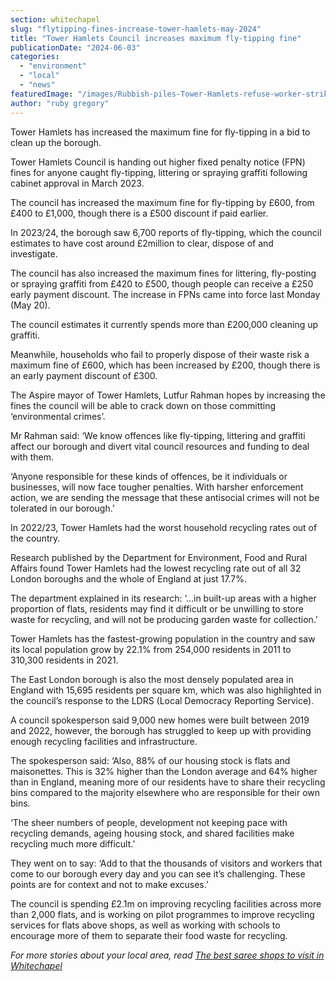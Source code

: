 ```yaml
---
section: whitechapel
slug: "flytipping-fines-increase-tower-hamlets-may-2024"
title: "Tower Hamlets Council increases maximum fly-tipping fine"
publicationDate: "2024-06-03"
categories: 
  - "environment"
  - "local"
  - "news"
featuredImage: "/images/Rubbish-piles-Tower-Hamlets-refuse-worker-strikes-2023-1.jpg"
author: "ruby gregory"
---
```


Tower Hamlets has increased the maximum fine for fly-tipping in a bid to clean up the borough.

Tower Hamlets Council is handing out higher fixed penalty notice (FPN) fines for anyone caught fly-tipping, littering or spraying graffiti following cabinet approval in March 2023. 

The council has increased the maximum fine for fly-tipping by £600, from £400 to £1,000, though there is a £500 discount if paid earlier.

In 2023/24, the borough saw 6,700 reports of fly-tipping, which the council estimates to have cost around £2million to clear, dispose of and investigate. 

The council has also increased the maximum fines for littering, fly-posting or spraying graffiti from £420 to £500, though people can receive a £250 early payment discount. The increase in FPNs came into force last Monday (May 20).

The council estimates it currently spends more than £200,000 cleaning up graffiti.

Meanwhile, households who fail to properly dispose of their waste risk a maximum fine of £600, which has been increased by £200, though there is an early payment discount of £300.

The Aspire mayor of Tower Hamlets, Lutfur Rahman hopes by increasing the fines the council will be able to crack down on those committing ‘environmental crimes’.

Mr Rahman said: ‘We know offences like fly-tipping, littering and graffiti affect our borough and divert vital council resources and funding to deal with them.

‘Anyone responsible for these kinds of offences, be it individuals or businesses, will now face tougher penalties. With harsher enforcement action, we are sending the message that these antisocial crimes will not be tolerated in our borough.’

In 2022/23, Tower Hamlets had the worst household recycling rates out of the country.

Research published by the Department for Environment, Food and Rural Affairs found Tower Hamlets had the lowest recycling rate out of all 32 London boroughs and the whole of England at just 17.7%.

The department explained in its research: ‘…in built-up areas with a higher proportion of flats, residents may find it difficult or be unwilling to store waste for recycling, and will not be producing garden waste for collection.’

Tower Hamlets has the fastest-growing population in the country and saw its local population grow by 22.1% from 254,000 residents in 2011 to 310,300 residents in 2021.

The East London borough is also the most densely populated area in England with 15,695 residents per square km, which was also highlighted in the council’s response to the LDRS (Local Democracy Reporting Service).

A council spokesperson said 9,000 new homes were built between 2019 and 2022, however, the borough has struggled to keep up with providing enough recycling facilities and infrastructure.

The spokesperson said: ‘Also, 88% of our housing stock is flats and maisonettes. This is 32% higher than the London average and 64% higher than in England, meaning more of our residents have to share their recycling bins compared to the majority elsewhere who are responsible for their own bins.

‘The sheer numbers of people, development not keeping pace with recycling demands, ageing housing stock, and shared facilities make recycling much more difficult.’

They went on to say: ‘Add to that the thousands of visitors and workers that come to our borough every day and you can see it’s challenging. These points are for context and not to make excuses.’

The council is spending £2.1m on improving recycling facilities across more than 2,000 flats, and is working on pilot programmes to improve recycling services for flats above shops, as well as working with schools to encourage more of them to separate their food waste for recycling.

_For more stories about your local area, read [The best saree shops to visit in Whitechapel](https://whitechapellondon.co.uk/best-saree-shops/)_ 

[](https://whitechapellondon.co.uk/best-saree-shops/)
